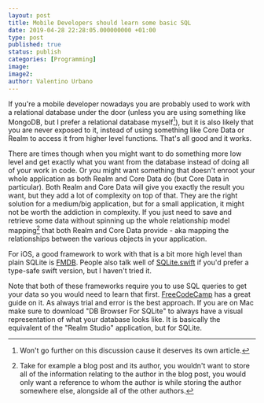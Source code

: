 ```yaml
---
layout: post
title: Mobile Developers should learn some basic SQL
date: 2019-04-28 22:28:05.000000000 +01:00
type: post
published: true
status: publish
categories: [Programming]
image:
image2:
author: Valentino Urbano
---
```


If you're a mobile developer nowadays you are probably used to work with a relational database under the door (unless you are using something like MongoDB, but I prefer a relational database myself[^1]), but it is also likely that you are never exposed to it, instead of using something like Core Data or Realm to access it from higher level functions. That's all good and it works.

There are times though when you might want to do something more low level and get exactly what you want from the database instead of doing all of your work in code. Or you might want something that doesn't enroot your whole application as both Realm and Core Data do (but Core Data in particular). Both Realm and Core Data will give you exactly the result you want, but they add a lot of complexity on top of that. They are the right solution for a medium/big application, but for a small application, it might not be worth the addiction in complexity. If you just need to save and retrieve some data without spinning up the whole relationship model mapping[^2] that both Realm and Core Data provide - aka mapping the relationships between the various objects in your application.

For iOS, a good framework to work with that is a bit more high level than plain SQLite is [FMDB][1]. People also talk well of [SQLite.swift][2] if you'd prefer a type-safe swift version, but I haven't tried it.

Note that both of these frameworks require you to use SQL queries to get your data so you would need to learn that first. [FreeCodeCamp][3] has a great guide on it. As always trial and error is the best approach. If you are on Mac make sure to download "DB Browser For SQLite" to always have a visual representation of what your database looks like. It is basically the equivalent of the "Realm Studio" application, but for SQLite.

[^1]: Won't go further on this discussion cause it deserves its own article.
[^2]: Take for example a blog post and its author, you wouldn't want to store all of the information relating to the author in the blog post, you would only want a reference to whom the author is while storing the author somewhere else, alongside all of the other authors.

[1]: https://github.com/ccgus/fmdb
[2]: https://github.com/stephencelis/SQLite.swift
[3]: https://guide.freecodecamp.org/sql/
